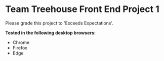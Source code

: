 # Team Treehouse Front End Project 1

Please grade this project to 'Exceeds Expectations'.

**Tested in the following desktop browsers:**
* Chrome
* Firefox
* Edge
